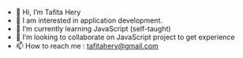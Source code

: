 - 👋 Hi, I’m Tafita Hery
- 👀 I am interested in application development.
- 🌱 I’m currently learning JavaScript (self-taught)
- 💞️ I’m looking to collaborate on JavaScript project to get experience
- 📫 How to reach me : tafitahery@gmail.com

<!---
tafitahery/tafitahery is a ✨ special ✨ repository because its `README.md` (this file) appears on your GitHub profile.
You can click the Preview link to take a look at your changes.
--->
